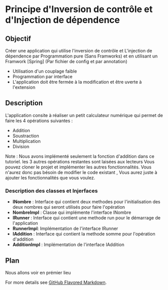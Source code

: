 # Principe d'Inversion de contrôle et d'Injection de dépendence 

## Objectif 
Créer une application qui utilise l'inversion de contrôle et L'injection de dépendence par  Programmation pure (Sans Framworks) 
et en utilisant un Framwork [Spring] (Par fichier de config et par annotation)

- Utilisation d'un couplage faible
- Programmation par interface
- L'application doit être fermée à la modification et être uverte à l'extension

## Description
L'application consite à réaliser un petit calculateur numérique qui permet de faire les 4 opérations suivantes : 
- Addition
- Soustraction
- Multiplication
- Division

Note : Nous avons implémenté seulement la fonction d'addition dans ce tutoriel. les 3 autres opérations restantes sont laisées aux lecteurs
Vous pouvez cloner le projet et implémenter les autres fonctionnalités. Vous n'aurez donc pas bésoin de modifier le code existant , Vous 
aurez juste à ajouter les fonctionnalités que vous voulez.

 
### Description des classes et Injerfaces
- **INombre** : Interface qui contient deux methodes pour l'initialisation des deux nombres qui seront utilisés pour faire l'opération
- **NombreImpl** : Classe qui implémente l'interface INombre 
- **IRunner** : Interface qui contient une methode run pour le démarrage de l'application
- **RunnerImpl**: Implémentation de l'interface IRunner
- **IAddition** : Interface qui contient la methode somme pour l'opération d'addition
- **AdditionImpl** : Implémentation de l'interface IAddition

## Plan 
Nous allons voir en prémier lieu


 

For more details see [GitHub Flavored Markdown](https://guides.github.com/features/mastering-markdown/). 
